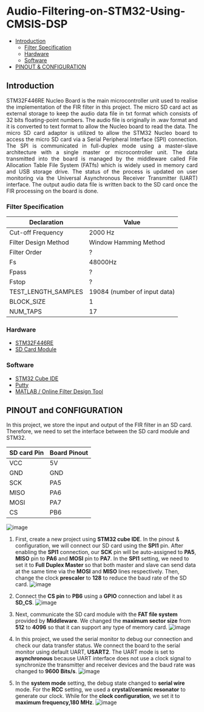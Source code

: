 # Audio-Filtering-on-STM32-Using-CMSIS-DSP

* [Introduction](#Introduction "Goto Introduction")
	* [Filter Specification](#filter-specification)
	* [Hardware](#Hardware "Goto Hardware")
	* [Software](#Software)
* [PINOUT & CONFIGURATION](#pinout-and-configuration)

## Introduction
<div style="text-align: justify"> STM32F446RE Nucleo Board is the main microcontroller unit used to realise the implementation of the FIR filter in this project. The micro SD card act as external storage to keep the audio data file in txt format which consists of 32 bits floating-point numbers. The audio file is originally in .wav format and it is converted to text format to allow the Nucleo board to read the data. The micro SD card adaptor is utilized to allow the STM32 Nucleo board to access the micro SD card via a Serial Peripheral Interface (SPI) connection. The SPI is communicated in full-duplex mode using a master-slave architecture with a single master or microcontroller unit. The data transmitted into the board is managed by the middleware called File Allocation Table File System (FATfs) which is widely used in memory card and USB storage drive. The status of the process is updated on user monitoring via the Universal Asynchronous Receiver Transmitter (UART) interface. The output audio data file is written back to the SD card once the FIR processing on the board is done.  </div>


### Filter Specification

Declaration | Value
------------ | -------------
Cut-off Frequency | 2000 Hz
Filter Design Method | Window Hamming Method
Filter Order| ?
Fs  | 48000Hz
Fpass | ?
Fstop | ?
TEST_LENGTH_SAMPLES | 19084 (number of input data)
BLOCK_SIZE | 1
NUM_TAPS | 17

### Hardware
* [STM32F446RE](https://my.element14.com/stmicroelectronics/nucleo-f446re/dev-board-arduino-mbed-nucleo/dp/2491978)
* [SD Card Module](https://my.cytron.io/p-5v-compatible-micro-sd-card-adapter?r=1&gclid=Cj0KCQjw5auGBhDEARIsAFyNm9FTleQynj9c2YMi_SlpQxx_k29wvPSq-7eCfkw4wXL21nuOy9up6-YaAr2vEALw_wcB)

### Software
* [STM32 Cube IDE](https://www.st.com/en/development-tools/stm32cubeide.html)
* [Putty](https://www.putty.org/)
* [MATLAB / Online Filter Design Tool](http://t-filter.engineerjs.com/)

## PINOUT and CONFIGURATION
In this project, we store the input and output of the FIR filter in an SD card. Therefore, we need to set the interface between the SD card module and STM32.


SD card Pin | Board Pinout
------------ | -------------
VCC | 5V
GND | GND
SCK | PA5
MISO | PA6
MOSI | PA7
CS | PB6

![image](https://drive.google.com/uc?export=view&id=1-tnJp2qxqtKqWUBYj7oHB8N2W06XAzPM)

1. First, create a new project using **STM32 cube IDE**. In the pinout & configuration, we will connect our SD card using the **SPI1** pin. After enabling the **SPI1** connection, our **SCK** pin will be auto-assigned to **PA5**, **MISO** pin to **PA6** and **MOSI** pin to **PA7**. In the **SPI1** setting, we need to set it to **Full Duplex Master** so that both master and slave can send data at the same time via the **MOSI** and **MISO** lines respectively. Then, change the clock **prescaler** to **128** to reduce the baud rate of the SD card.
![image](https://drive.google.com/uc?export=view&id=1EaPiVOsrSBZUkEBvWYULJtvqYuIwCCAV)

2. Connect the **CS pin** to **PB6** using a **GPIO** connection and label it as **SD_CS**. 
![image](https://drive.google.com/uc?export=view&id=1mWyYHbNRitWhCUE6k7VqjKCNUJzart9Y)

3. Next, communicate the SD card module with the **FAT file system** provided by **Middleware**. We changed the **maximum sector size** from **512** to **4096** so that it can support any type of memory card.
![image](https://drive.google.com/uc?export=view&id=1Ig2WFhUm7H_QoGFrYuFp4Sz9_M2MPK6V)

4. In this project, we used the serial monitor to debug our connection and check our data transfer status. We connect the board to the serial monitor using default UART, **USART2**. The UART mode is set to **asynchronous** because UART interface does not use a clock signal to synchronize the transmitter and receiver devices and the baud rate was changed to **9600 Bits/s**.
![image](https://drive.google.com/uc?export=view&id=1jcH8vdL4rxdv81Jn_Z30vivXYo2NFugA)

5. In the **system mode** setting, the debug state changed to **serial wire** mode. For the **RCC** setting, we used a **crystal/ceramic resonator** to generate our clock. While for the **clock configuration**, we set it to **maximum frequency,180 MHz**.
![image](https://drive.google.com/uc?export=view&id=1Eyn-ehQ9J5qlj5CWtkCStOn1dViSzqVR)







